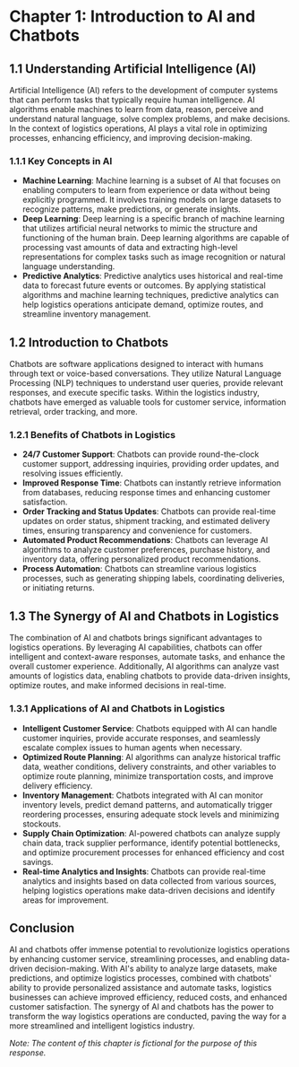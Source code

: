 Chapter 1: Introduction to AI and Chatbots
==========================================

1.1 Understanding Artificial Intelligence (AI)
----------------------------------------------

Artificial Intelligence (AI) refers to the development of computer systems that can perform tasks that typically require human intelligence. AI algorithms enable machines to learn from data, reason, perceive and understand natural language, solve complex problems, and make decisions. In the context of logistics operations, AI plays a vital role in optimizing processes, enhancing efficiency, and improving decision-making.

### 1.1.1 Key Concepts in AI

* **Machine Learning**: Machine learning is a subset of AI that focuses on enabling computers to learn from experience or data without being explicitly programmed. It involves training models on large datasets to recognize patterns, make predictions, or generate insights.
* **Deep Learning**: Deep learning is a specific branch of machine learning that utilizes artificial neural networks to mimic the structure and functioning of the human brain. Deep learning algorithms are capable of processing vast amounts of data and extracting high-level representations for complex tasks such as image recognition or natural language understanding.
* **Predictive Analytics**: Predictive analytics uses historical and real-time data to forecast future events or outcomes. By applying statistical algorithms and machine learning techniques, predictive analytics can help logistics operations anticipate demand, optimize routes, and streamline inventory management.

1.2 Introduction to Chatbots
----------------------------

Chatbots are software applications designed to interact with humans through text or voice-based conversations. They utilize Natural Language Processing (NLP) techniques to understand user queries, provide relevant responses, and execute specific tasks. Within the logistics industry, chatbots have emerged as valuable tools for customer service, information retrieval, order tracking, and more.

### 1.2.1 Benefits of Chatbots in Logistics

* **24/7 Customer Support**: Chatbots can provide round-the-clock customer support, addressing inquiries, providing order updates, and resolving issues efficiently.
* **Improved Response Time**: Chatbots can instantly retrieve information from databases, reducing response times and enhancing customer satisfaction.
* **Order Tracking and Status Updates**: Chatbots can provide real-time updates on order status, shipment tracking, and estimated delivery times, ensuring transparency and convenience for customers.
* **Automated Product Recommendations**: Chatbots can leverage AI algorithms to analyze customer preferences, purchase history, and inventory data, offering personalized product recommendations.
* **Process Automation**: Chatbots can streamline various logistics processes, such as generating shipping labels, coordinating deliveries, or initiating returns.

1.3 The Synergy of AI and Chatbots in Logistics
-----------------------------------------------

The combination of AI and chatbots brings significant advantages to logistics operations. By leveraging AI capabilities, chatbots can offer intelligent and context-aware responses, automate tasks, and enhance the overall customer experience. Additionally, AI algorithms can analyze vast amounts of logistics data, enabling chatbots to provide data-driven insights, optimize routes, and make informed decisions in real-time.

### 1.3.1 Applications of AI and Chatbots in Logistics

* **Intelligent Customer Service**: Chatbots equipped with AI can handle customer inquiries, provide accurate responses, and seamlessly escalate complex issues to human agents when necessary.
* **Optimized Route Planning**: AI algorithms can analyze historical traffic data, weather conditions, delivery constraints, and other variables to optimize route planning, minimize transportation costs, and improve delivery efficiency.
* **Inventory Management**: Chatbots integrated with AI can monitor inventory levels, predict demand patterns, and automatically trigger reordering processes, ensuring adequate stock levels and minimizing stockouts.
* **Supply Chain Optimization**: AI-powered chatbots can analyze supply chain data, track supplier performance, identify potential bottlenecks, and optimize procurement processes for enhanced efficiency and cost savings.
* **Real-time Analytics and Insights**: Chatbots can provide real-time analytics and insights based on data collected from various sources, helping logistics operations make data-driven decisions and identify areas for improvement.

Conclusion
----------

AI and chatbots offer immense potential to revolutionize logistics operations by enhancing customer service, streamlining processes, and enabling data-driven decision-making. With AI's ability to analyze large datasets, make predictions, and optimize logistics processes, combined with chatbots' ability to provide personalized assistance and automate tasks, logistics businesses can achieve improved efficiency, reduced costs, and enhanced customer satisfaction. The synergy of AI and chatbots has the power to transform the way logistics operations are conducted, paving the way for a more streamlined and intelligent logistics industry.

*Note: The content of this chapter is fictional for the purpose of this response.*
